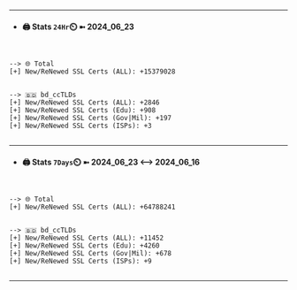 

---
- #### 🖨️ **Stats** `24Hr`⏲️ ➼ 2024_06_23
```console


--> 🌐 Total
[+] New/ReNewed SSL Certs (ALL): +15379028


--> 🇧🇩 bd_ccTLDs
[+] New/ReNewed SSL Certs (ALL): +2846
[+] New/ReNewed SSL Certs (Edu): +908
[+] New/ReNewed SSL Certs (Gov|Mil): +197
[+] New/ReNewed SSL Certs (ISPs): +3


```

---
- #### 🖨️ **Stats** `7Days`⏲️ ➼ 2024_06_23 <--> 2024_06_16
```console


--> 🌐 Total
[+] New/ReNewed SSL Certs (ALL): +64788241


--> 🇧🇩 bd_ccTLDs
[+] New/ReNewed SSL Certs (ALL): +11452
[+] New/ReNewed SSL Certs (Edu): +4260
[+] New/ReNewed SSL Certs (Gov|Mil): +678
[+] New/ReNewed SSL Certs (ISPs): +9


```

---

